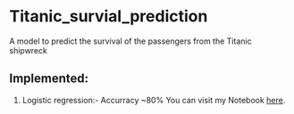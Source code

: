 # Titanic_survial_prediction
A model to predict the survival of the passengers from the Titanic shipwreck 

Implemented:
-- 
1. Logistic regression:- Accurracy ~80%
   You can visit my Notebook [here](https://www.kaggle.com/code/meghraj17/titanic-survivial).

